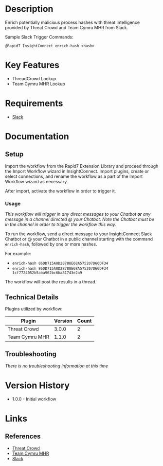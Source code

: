 # Description

Enrich potentially malicious process hashes with threat intelligence provided by Threat Crowd and Team Cymru MHR from Slack.

Sample Slack Trigger Commands:

`@Rapid7 InsightConnect enrich-hash <hash>`

# Key Features

* ThreadCrowd Lookup
* Team Cymru MHR Lookup

# Requirements

* [Slack](https://insightconnect.help.rapid7.com/docs/configure-slack-for-chatops)

# Documentation

## Setup

Import the workflow from the Rapid7 Extension Library and proceed through the Import Workflow wizard in InsightConnect. Import plugins, create or select connections, and rename the workflow as a part of the Import Workflow wizard as necessary.

After import, activate the workflow in order to trigger it.

### Usage

*This workflow will trigger in any direct messages to your Chatbot **or** any message in a channel directed @ your Chatbot. Note the Chatbot must be in the channel in order to trigger the workflow this way.*

To run the workflow, send a direct message to your InsightConnect Slack Chatbot or @ your Chatbot in a public channel starting with the command `enrich-hash`, followed by one or more hashes.

For example:

* `enrich-hash 86DD715A8D28788E68A575207D66DF34`
* `enrich-hash 86DD715A8D28788E68A575207D66DF34 1cf7724052b5aba962bc6ba81743e2a9`

The workflow will post the results in a thread.

## Technical Details

Plugins utilized by workflow:

|Plugin|Version|Count|
|----|----|--------|
|Threat Crowd|3.0.0|2|
|Team Cymru MHR|1.1.0|2|

## Troubleshooting

_There is no troubleshooting information at this time_

# Version History

* 1.0.0 - Initial workflow

# Links

## References

* [Threat Crowd](https://www.threatcrowd.org/)
* [Team Cymru MHR](https://team-cymru.com/community-services/mhr/)
* [Slack](https://slack.com)
